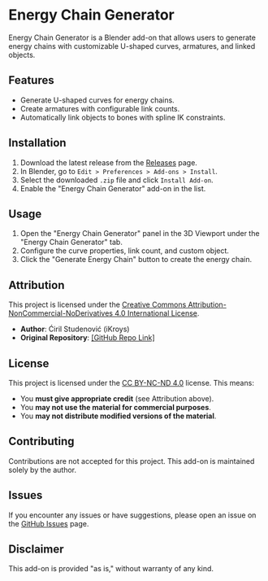 # Energy Chain Generator

Energy Chain Generator is a Blender add-on that allows users to generate energy chains with customizable U-shaped curves, armatures, and linked objects.

## Features
- Generate U-shaped curves for energy chains.
- Create armatures with configurable link counts.
- Automatically link objects to bones with spline IK constraints.

## Installation
1. Download the latest release from the [Releases](https://github.com/[YourGitHubUsername]/EnergyChainAddon/releases) page.
2. In Blender, go to `Edit > Preferences > Add-ons > Install`.
3. Select the downloaded `.zip` file and click `Install Add-on`.
4. Enable the "Energy Chain Generator" add-on in the list.

## Usage
1. Open the "Energy Chain Generator" panel in the 3D Viewport under the "Energy Chain Generator" tab.
2. Configure the curve properties, link count, and custom object.
3. Click the "Generate Energy Chain" button to create the energy chain.

## Attribution
This project is licensed under the [Creative Commons Attribution-NonCommercial-NoDerivatives 4.0 International License](https://creativecommons.org/licenses/by-nc-nd/4.0/).

- **Author**: Ćiril Studenović (iKroys)
- **Original Repository**: [\[GitHub Repo Link\]](https://github.com/iKroys/EnergyChainGenerator)

## License
This project is licensed under the [CC BY-NC-ND 4.0](https://creativecommons.org/licenses/by-nc-nd/4.0/) license. This means:
- You **must give appropriate credit** (see Attribution above).
- You **may not use the material for commercial purposes**.
- You **may not distribute modified versions of the material**.

## Contributing
Contributions are not accepted for this project. This add-on is maintained solely by the author.

## Issues
If you encounter any issues or have suggestions, please open an issue on the [GitHub Issues](https://github.com/[YourGitHubUsername]/EnergyChainAddon/issues) page.

## Disclaimer
This add-on is provided "as is," without warranty of any kind.
